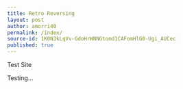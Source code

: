 ```yaml
---
title: Retro Reversing
layout: post
author: amorri40
permalink: /index/
source-id: 1K0N3kLqVv-GdoHrWNNGtomd1CAFomHlG0-Ugi_AUCec
published: true
---
```

Test Site

Testing...

